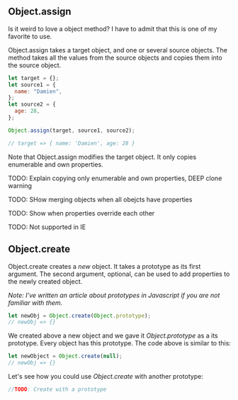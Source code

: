 ## Object.assign

Is it weird to love a object method? I have to admit that this is one of my favorite to use.

Object.assign takes a target object, and one or several source objects. The method takes all the values from the source objects and copies them into the source object.

```javascript
let target = {};
let source1 = {
  name: "Damien",
};
let source2 = {
  age: 28,
};

Object.assign(target, source1, source2);

// target => { name: 'Damien', age: 28 }
```

Note that Object.assign modifies the target object. It only copies enumerable and own properties.

TODO: Explain copying only enumerable and own properties, DEEP clone warning

TODO: SHow merging objects when all obejcts have properties

TODO: Show when properties override each other

TODO: Not supported in IE

## Object.create

Object.create creates a _new_ object. It takes a prototype as its first argument. The second argument, optional, can be used to add properties to the newly created object.

_Note: I've written an article about prototypes in Javascript if you are not familiar with them._

```javascript
let newObj = Object.create(Object.prototype);
// newObj => {}
```

We created above a new object and we gave it _Object.prototype_ as a its prototype. Every object has this prototype. The code above is similar to this:

```javascript
let newObject = Object.create(null);
// newObj => {}
```

Let's see how you could use _Object.create_ with another prototype:

```javascript
//TODO: Create with a prototype
```
